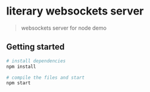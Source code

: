 # literary websockets server

> websockets server for node demo

## Getting started

``` bash
# install dependencies
npm install

# compile the files and start
npm start
```
